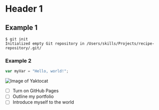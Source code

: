 # Header 1
## Example 1 
```
$ git init
Initialized empty Git repository in /Users/skills/Projects/recipe-repository/.git/
```

### Example 2
``` javascript
var myVar = "Hello, world!";
```

![Image of Yaktocat](https://octodex.github.com/images/yaktocat.png)


- [ ] Turn on GitHub Pages
- [ ] Outline my portfolio
- [ ] Introduce myself to the world
